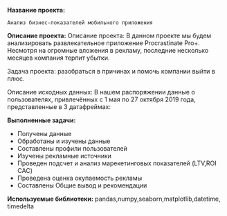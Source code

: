 **Название проекта:**  

`Анализ бизнес-показателей мобильного приложения`

**Описание проекта:**
Описание проекта: В данном проекте мы будем анализировать развлекательное приложение Procrastinate Pro+. Несмотря на огромные вложения в рекламу, последние несколько месяцев компания терпит убытки.

Задача проекта: разобраться в причинах и помочь компании выйти в плюс.

Описание исходных данных: В нашем распоряжении данные о пользователях, привлечённых с 1 мая по 27 октября 2019 года, представленные в 3 датафреймах:

**Выполненные задачи:**

* Получены данные
* Обработаны и изучены данные
* Составлены профили пользователей
* Изучены рекламные источники
* Проведен подсчет и анализ марекетинговых показателей (LTV,ROI CAC)
* Проведена оценка окупаемость рекламы
* Составлены Общие вывод и рекомендации

**Используемые библиотеки:** 
pandas,numpy,seaborn,matplotlib,datetime, timedelta



```python

```


```python

```

